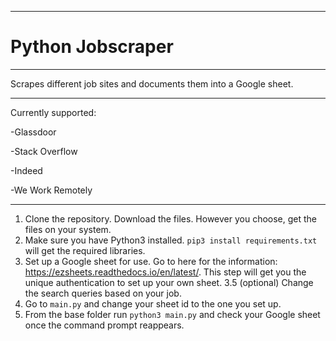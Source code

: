 ___
# Python Jobscraper
___
Scrapes different job sites and documents them into a Google sheet.
___
Currently supported:

-Glassdoor

-Stack Overflow

-Indeed

-We Work Remotely

___

1.  Clone the repository.  Download the files.  However you choose, get the files on your system.
2.  Make sure you have Python3 installed.  ```pip3 install requirements.txt``` will get the required libraries.
3.  Set up a Google sheet for use.  Go to here for the information: https://ezsheets.readthedocs.io/en/latest/.  This step will get you the unique authentication to set up your own sheet.
3.5 (optional)  Change the search queries based on your job.  
4.  Go to ```main.py``` and change your sheet id to the one you set up.  
5.  From the base folder run ```python3 main.py``` and check your Google sheet once the command prompt reappears.
